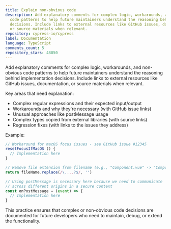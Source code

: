 ```yaml
---
title: Explain non-obvious code
description: Add explanatory comments for complex logic, workarounds, and non-obvious
  code patterns to help future maintainers understand the reasoning behind implementation
  decisions. Include links to external resources like GitHub issues, documentation,
  or source materials when relevant.
repository: cypress-io/cypress
label: Documentation
language: TypeScript
comments_count: 5
repository_stars: 48850
---
```


Add explanatory comments for complex logic, workarounds, and non-obvious code patterns to help future maintainers understand the reasoning behind implementation decisions. Include links to external resources like GitHub issues, documentation, or source materials when relevant.

Key areas that need explanation:
- Complex regular expressions and their expected input/output
- Workarounds and why they're necessary (with GitHub issue links)
- Unusual approaches like postMessage usage
- Complex types copied from external libraries (with source links)
- Regression fixes (with links to the issues they address)

Example:
```typescript
// Workaround for macOS focus issues - see GitHub issue #12345
resetFocusIfMacOS () {
  // Implementation here
}

// Remove file extension from filename (e.g., "Component.vue" -> "Component")
return fileName.replace(/\....?$/, '')

// Using postMessage is necessary here because we need to communicate
// across different origins in a secure context
const onPostMessage = (event) => {
  // Implementation here
}
```

This practice ensures that complex or non-obvious code decisions are documented for future developers who need to maintain, debug, or extend the functionality.